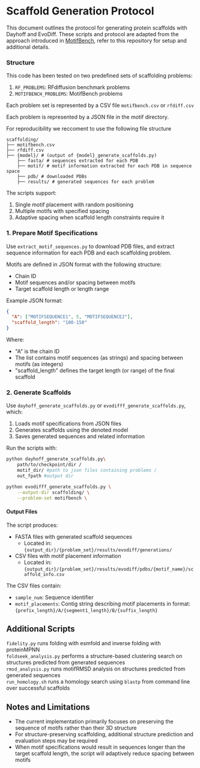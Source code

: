# Scaffold Generation Protocol
This document outlines the protocol for generating protein scaffolds with Dayhoff and EvoDiff. These scripts and protocol are adapted from the approach introduced in [MotifBench](https://github.com/blt2114/MotifBench), refer to this repository for setup and additional details. 

### Structure 
This code has been tested on two predefined sets of scaffolding problems:

1. `RF_PROBLEMS`: RFdiffusion benchmark problems
2. `MOTIFBENCH_PROBLEMS`: MotifBench problems

Each problem set is represented by a CSV file `motifbench.csv` or `rfdiff.csv`

Each problem is represented by a JSON file in the motif directory.

For reproducibility we reccoment to use the following file structure

```
scaffolding/
├── motifbench.csv
├── rfdiff.csv 
├── {model}/ # (output of {model}_generate_scaffolds.py)
    ├── fasta/ # sequences extracted for each PDB
    ├── motif/ # motif information extracted for each PDB in sequence space
    ├── pdb/ # downloaded PDBs 
    ├── results/ # generated sequences for each problem 
```

The scripts support:
1. Single motif placement with random positioning
2. Multiple motifs with specified spacing
3. Adaptive spacing when scaffold length constraints require it

### 1. Prepare Motif Specifications

Use `extract_motif_sequences.py` to download PDB files, and extract sequence information for each PDB and each scaffolding problem. 

Motifs are defined in JSON format with the following structure:
- Chain ID
- Motif sequences and/or spacing between motifs
- Target scaffold length or length range

Example JSON format:
```json
{
  "A": ["MOTIFSEQUENCE1", 5, "MOTIFSEQUENCE2"],
  "scaffold_length": "100-150"
}
```

Where:
- "A" is the chain ID
- The list contains motif sequences (as strings) and spacing between motifs (as integers)
- "scaffold_length" defines the target length (or range) of the final scaffold

### 2. Generate Scaffolds

Use `dayhoff_generate_scaffolds.py` or `evodifff_generate_scaffolds.py`, which:
1. Loads motif specifications from JSON files
2. Generates scaffolds using the denoted model
3. Saves generated sequences and related information

Run the scripts with:

```bash
python dayhoff_generate_scaffolds.py\
    path/to/checkpoint/dir /
    motif_dir/ #path to json files containing problems /
    out_fpath #output dir 
```

```bash
python evodifff_generate_scaffolds.py \
    --output-dir scaffolding/ \
    --problem-set motifbench \
```


#### Output Files

The script produces:
- FASTA files with generated scaffold sequences
  - Located in: `{output_dir}/{problem_set}/results/evodiff/generations/`
- CSV files with motif placement information
  - Located in: `{output_dir}/{problem_set}/results/evodiff/pdbs/{motif_name}/scaffold_info.csv`

The CSV files contain:
- `sample_num`: Sequence identifier
- `motif_placements`: Contig string describing motif placements in format: `{prefix_length}/A/{segment1_length}/B/{suffix_length}`


## Additional Scripts
`fidelity.py` runs folding with esmfold and inverse folding with proteinMPNN \
`foldseek_analysis.py` performs a structure-based clustering search on structures predicted from generated sequences \
`rmsd_analysis.py` runs motifRMSD analysis on structures predicted from generated sequences \
`run_homology.sh` runs a homology search using `blastp` from command line over successful scaffolds

## Notes and Limitations

- The current implementation primarily focuses on preserving the sequence of motifs rather than their 3D structure
- For structure-preserving scaffolding, additional structure prediction and evaluation steps may be required
- When motif specifications would result in sequences longer than the target scaffold length, the script will adaptively reduce spacing between motifs